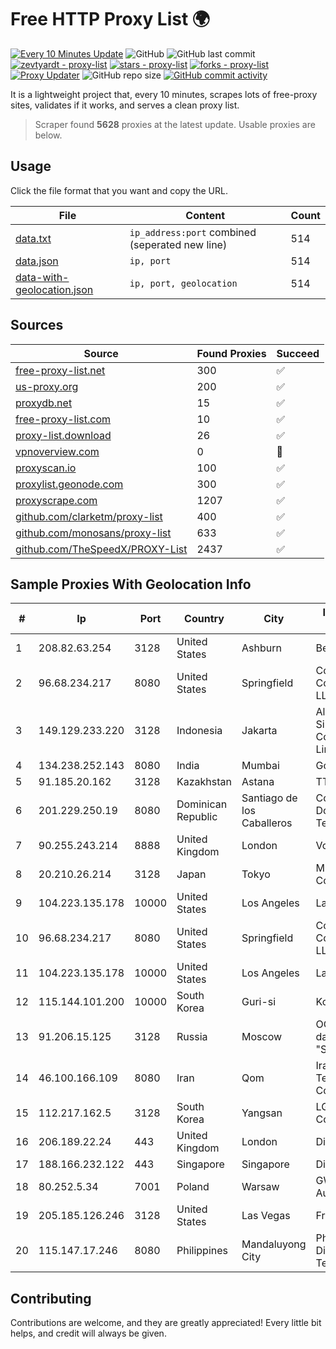 
# Free HTTP Proxy List 🌍

[![Every 10 Minutes Update](https://github.com/mertguvencli/http-proxy-list/actions/workflows/main.yml/badge.svg?branch=main)](https://github.com/mertguvencli/http-proxy-list/actions/workflows/main.yml)
![GitHub](https://img.shields.io/github/license/mertguvencli/http-proxy-list)
![GitHub last commit](https://img.shields.io/github/last-commit/mertguvencli/http-proxy-list)
[![zevtyardt - proxy-list](https://img.shields.io/static/v1?label=zevtyardt&message=proxy-list&color=blue&logo=github)](https://github.com/zevtyardt/proxy-list "Go to GitHub repo")
[![stars - proxy-list](https://img.shields.io/github/stars/zevtyardt/proxy-list?style=social)](https://github.com/zevtyardt/proxy-list)
[![forks - proxy-list](https://img.shields.io/github/forks/zevtyardt/proxy-list?style=social)](https://github.com/zevtyardt/proxy-list)
[![Proxy Updater](https://github.com/zevtyardt/proxy-list/workflows/Proxy%20Updater/badge.svg)](https://github.com/zevtyardt/proxy-list/actions?query=workflow:"Proxy+Updater")
![GitHub repo size](https://img.shields.io/github/repo-size/zevtyardt/proxy-list)
[![GitHub commit activity](https://img.shields.io/github/commit-activity/m/zevtyardt/proxy-list?logo=commits)](https://github.com/zevtyardt/proxy-list/commits/main)

It is a lightweight project that, every 10 minutes, scrapes lots of free-proxy sites, validates if it works, and serves a clean proxy list.

> Scraper found **5628** proxies at the latest update. Usable proxies are below.

## Usage

Click the file format that you want and copy the URL.

|File|Content|Count|
|----|-------|-----|
|[data.txt](https://raw.githubusercontent.com/mertguvencli/http-proxy-list/main/proxy-list/data.txt)|`ip_address:port` combined (seperated new line)|514|
|[data.json](https://raw.githubusercontent.com/mertguvencli/http-proxy-list/main/proxy-list/data.json)|`ip, port`|514|
|[data-with-geolocation.json](https://raw.githubusercontent.com/mertguvencli/http-proxy-list/main/proxy-list/data-with-geolocation.json)|`ip, port, geolocation`|514|

## Sources

|Source|Found Proxies|Succeed|
|------|-------------|-------|
|[free-proxy-list.net](https://free-proxy-list.net)|300|✅|
|[us-proxy.org](https://www.us-proxy.org)|200|✅|
|[proxydb.net](http://proxydb.net)|15|✅|
|[free-proxy-list.com](https://free-proxy-list.com/?page=&port=&type%5B%5D=http&type%5B%5D=https&up_time=0&search=Search)|10|✅|
|[proxy-list.download](https://www.proxy-list.download/HTTP)|26|✅|
|[vpnoverview.com](https://vpnoverview.com/privacy/anonymous-browsing/free-proxy-servers)|0|🚫|
|[proxyscan.io](https://www.proxyscan.io)|100|✅|
|[proxylist.geonode.com](https://proxylist.geonode.com/api/proxy-list?limit=300&page=1&sort_by=lastChecked&sort_type=desc&protocols=http,https)|300|✅|
|[proxyscrape.com](https://api.proxyscrape.com/v2/?request=displayproxies&protocol=http&timeout=10000&country=all&ssl=all&anonymity=all)|1207|✅|
|[github.com/clarketm/proxy-list](https://raw.githubusercontent.com/clarketm/proxy-list/master/proxy-list-raw.txt)|400|✅|
|[github.com/monosans/proxy-list](https://raw.githubusercontent.com/monosans/proxy-list/main/proxies/http.txt)|633|✅|
|[github.com/TheSpeedX/PROXY-List](https://raw.githubusercontent.com/TheSpeedX/PROXY-List/master/http.txt)|2437|✅|


## Sample Proxies With Geolocation Info

|#|Ip|Port|Country|City|Internet Service Provider|
|-|--|----|-------|----|-------------------------|
|1|208.82.63.254|3128|United States|Ashburn|Bernardi Sounds|
|2|96.68.234.217|8080|United States|Springfield|Comcast Cable Communications, LLC|
|3|149.129.233.220|3128|Indonesia|Jakarta|Alibaba.com Singapore E-Commerce Private Limited|
|4|134.238.252.143|8080|India|Mumbai|Google LLC|
|5|91.185.20.162|3128|Kazakhstan|Astana|TTC Network|
|6|201.229.250.19|8080|Dominican Republic|Santiago de los Caballeros|Compañía Dominicana de Teléfonos S. A.|
|7|90.255.243.214|8888|United Kingdom|London|Vodafone Limited|
|8|20.210.26.214|3128|Japan|Tokyo|Microsoft Corporation|
|9|104.223.135.178|10000|United States|Los Angeles|LayerHost|
|10|96.68.234.217|8080|United States|Springfield|Comcast Cable Communications, LLC|
|11|104.223.135.178|10000|United States|Los Angeles|LayerHost|
|12|115.144.101.200|10000|South Korea|Guri-si|Korea Telecom|
|13|91.206.15.125|3128|Russia|Moscow|OOO "Network of data-centers "Selectel"|
|14|46.100.166.109|8080|Iran|Qom|Iran Telecommunication Company PJS|
|15|112.217.162.5|3128|South Korea|Yangsan|LG DACOM Corporation|
|16|206.189.22.24|443|United Kingdom|London|DigitalOcean, LLC|
|17|188.166.232.122|443|Singapore|Singapore|DigitalOcean, LLC|
|18|80.252.5.34|7001|Poland|Warsaw|GWNET Autonomus System|
|19|205.185.126.246|3128|United States|Las Vegas|FranTech Solutions|
|20|115.147.17.246|8080|Philippines|Mandaluyong City|Philippine Long Distance Telephone Co.|



## Contributing

Contributions are welcome, and they are greatly appreciated! Every
little bit helps, and credit will always be given.

